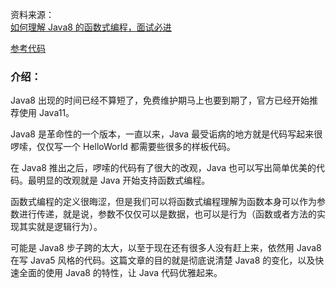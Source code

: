 

资料来源：<br/>
[如何理解 Java8 的函数式编程，面试必进](https://m.toutiaocdn.com/i7075583769079677452/?app=news_article&timestamp=1647577110&use_new_style=1&req_id=20220318121830010158156021082FD71F&group_id=7075583769079677452&wxshare_count=1&tt_from=weixin&utm_source=weixin&utm_medium=toutiao_android&utm_campaign=client_share&share_token=4f1ac4d6-609a-4c85-98d9-659b9a6dea0c)<br/>

[参考代码](https://gitee.com/L10052108/springboot_project/tree/simple/src/test/java/xyz/guqing/project/simple)<br/>

### 介绍：

Java8 出现的时间已经不算短了，免费维护期马上也要到期了，官方已经开始推荐使用 Java11。

Java8 是革命性的一个版本，一直以来，Java 最受诟病的地方就是代码写起来很啰嗦，仅仅写一个 HelloWorld 都需要些很多的样板代码。

在 Java8 推出之后，啰嗦的代码有了很大的改观，Java 也可以写出简单优美的代码。最明显的改观就是 Java 开始支持函数式编程。

函数式编程的定义很晦涩，但是我们可以将函数式编程理解为函数本身可以作为参数进行传递，就是说，参数不仅仅可以是数据，也可以是行为（函数或者方法的实现其实就是逻辑行为）。

可能是 Java8 步子跨的太大，以至于现在还有很多人没有赶上来，依然用 Java8 在写 Java5 风格的代码。这篇文章的目的就是彻底说清楚 Java8 的变化，以及快速全面的使用 Java8 的特性，让 Java 代码优雅起来。

